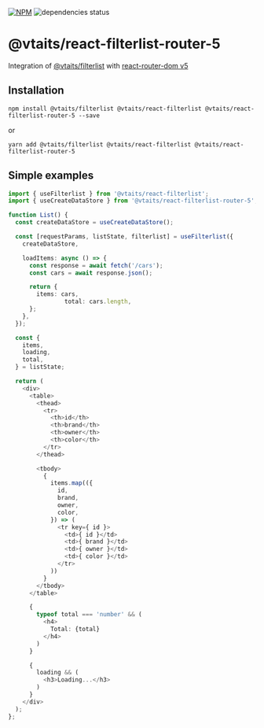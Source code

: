 [![NPM](https://img.shields.io/npm/v/@vtaits/react-filterlist-router-5.svg)](https://www.npmjs.com/package/@vtaits/react-filterlist-router-5)
![dependencies status](https://img.shields.io/librariesio/release/npm/@vtaits/react-filterlist-router-5)

# @vtaits/react-filterlist-router-5

Integration of [@vtaits/filterlist](https://www.npmjs.com/package/@vtaits/filterlist) with [react-router-dom v5](https://v5.reactrouter.com/)

## Installation

```
npm install @vtaits/filterlist @vtaits/react-filterlist @vtaits/react-filterlist-router-5 --save
```

or

```
yarn add @vtaits/filterlist @vtaits/react-filterlist @vtaits/react-filterlist-router-5
```

## Simple examples

```typescript
import { useFilterlist } from '@vtaits/react-filterlist';
import { useCreateDataStore } from '@vtaits/react-filterlist-router-5';

function List() {
  const createDataStore = useCreateDataStore();

  const [requestParams, listState, filterlist] = useFilterlist({
    createDataStore,

    loadItems: async () => {
      const response = await fetch('/cars');
      const cars = await response.json();

      return {
        items: cars,
				total: cars.length,
      };
    },
  });

  const {
    items,
    loading,
    total,
  } = listState;

  return (
    <div>
      <table>
        <thead>
          <tr>
            <th>id</th>
            <th>brand</th>
            <th>owner</th>
            <th>color</th>
          </tr>
        </thead>

        <tbody>
          {
            items.map(({
              id,
              brand,
              owner,
              color,
            }) => (
              <tr key={ id }>
                <td>{ id }</td>
                <td>{ brand }</td>
                <td>{ owner }</td>
                <td>{ color }</td>
              </tr>
            ))
          }
        </tbody>
      </table>

      {
        typeof total === 'number' && (
          <h4>
            Total: {total}
          </h4>
        )
      }

      {
        loading && (
          <h3>Loading...</h3>
        )
      }
    </div>
  );
};
```
